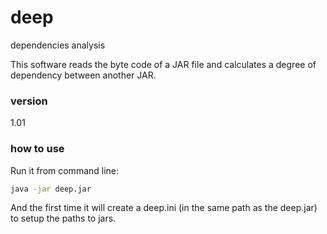 # deep
dependencies analysis

This software reads the byte code of a JAR file and calculates a degree of dependency between another JAR.

### version
1.01

### how to use
Run it from command line:
```sh
java -jar deep.jar
```
And the first time it will create a deep.ini (in the same path as the deep.jar) to setup the paths to jars.
